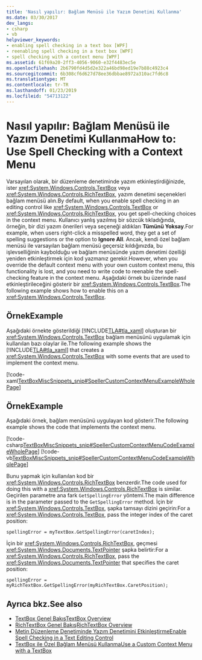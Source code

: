 ```yaml
---
title: 'Nasıl yapılır: Bağlam Menüsü ile Yazım Denetimi Kullanma'
ms.date: 03/30/2017
dev_langs:
- csharp
- vb
helpviewer_keywords:
- enabling spell checking in a text box [WPF]
- reenabling spell checking in a text box [WPF]
- spell checking with a context menu [WPF]
ms.assetid: 61f69a20-2ff3-4056-9060-e32f4483ec5e
ms.openlocfilehash: 2b6790fd4d5d2e322a46bd98ed19e7b88c4923c4
ms.sourcegitcommit: 6b308cf6d627d78ee36dbbae8972a310ac7fd6c8
ms.translationtype: MT
ms.contentlocale: tr-TR
ms.lasthandoff: 01/23/2019
ms.locfileid: "54713122"
---
```

# <a name="how-to-use-spell-checking-with-a-context-menu"></a><span data-ttu-id="43127-102">Nasıl yapılır: Bağlam Menüsü ile Yazım Denetimi Kullanma</span><span class="sxs-lookup"><span data-stu-id="43127-102">How to: Use Spell Checking with a Context Menu</span></span>
<span data-ttu-id="43127-103">Varsayılan olarak, bir düzenleme denetiminde yazım etkinleştirdiğinizde, ister <xref:System.Windows.Controls.TextBox> veya <xref:System.Windows.Controls.RichTextBox>, yazım denetimi seçenekleri bağlam menüsü alın.</span><span class="sxs-lookup"><span data-stu-id="43127-103">By default, when you enable spell checking in an editing control like <xref:System.Windows.Controls.TextBox> or <xref:System.Windows.Controls.RichTextBox>, you get spell-checking choices in the context menu.</span></span> <span data-ttu-id="43127-104">Kullanıcı yanlış yazılmış bir sözcük tıkladığında, örneğin, bir dizi yazım önerileri veya seçeneği aldıkları **Tümünü Yoksay**.</span><span class="sxs-lookup"><span data-stu-id="43127-104">For example, when users right-click a misspelled word, they get a set of spelling suggestions or the option to **Ignore All**.</span></span> <span data-ttu-id="43127-105">Ancak, kendi özel bağlam menüsü ile varsayılan bağlam menüsü geçersiz kıldığınızda, bu işlevselliğinin kaybolduğu ve bağlam menüsünde yazım denetimi özelliği yeniden etkinleştirmek için kod yazmanız gerekir.</span><span class="sxs-lookup"><span data-stu-id="43127-105">However, when you override the default context menu with your own custom context menu, this functionality is lost, and you need to write code to reenable the spell-checking feature in the context menu.</span></span> <span data-ttu-id="43127-106">Aşağıdaki örnek bu üzerinde nasıl etkinleştirileceğini gösterir bir <xref:System.Windows.Controls.TextBox>.</span><span class="sxs-lookup"><span data-stu-id="43127-106">The following example shows how to enable this on a <xref:System.Windows.Controls.TextBox>.</span></span>  
  
## <a name="example"></a><span data-ttu-id="43127-107">Örnek</span><span class="sxs-lookup"><span data-stu-id="43127-107">Example</span></span>  
 <span data-ttu-id="43127-108">Aşağıdaki örnekte gösterildiği [!INCLUDE[TLA#tla_xaml](../../../../includes/tlasharptla-xaml-md.md)] oluşturan bir <xref:System.Windows.Controls.TextBox> bağlam menüsünü uygulamak için kullanılan bazı olaylar ile.</span><span class="sxs-lookup"><span data-stu-id="43127-108">The following example shows the [!INCLUDE[TLA#tla_xaml](../../../../includes/tlasharptla-xaml-md.md)] that creates a <xref:System.Windows.Controls.TextBox> with some events that are used to implement the context menu.</span></span>  
  
 [!code-xaml[TextBoxMiscSnippets_snip#SpellerCustomContextMenuExampleWholePage](../../../../samples/snippets/csharp/VS_Snippets_Wpf/TextBoxMiscSnippets_snip/csharp/speller_custom_context_menu.xaml#spellercustomcontextmenuexamplewholepage)]  
  
## <a name="example"></a><span data-ttu-id="43127-109">Örnek</span><span class="sxs-lookup"><span data-stu-id="43127-109">Example</span></span>  
 <span data-ttu-id="43127-110">Aşağıdaki örnek, bağlam menüsünü uygulayan kod gösterir.</span><span class="sxs-lookup"><span data-stu-id="43127-110">The following example shows the code that implements the context menu.</span></span>  
  
 [!code-csharp[TextBoxMiscSnippets_snip#SpellerCustomContextMenuCodeExampleWholePage](../../../../samples/snippets/csharp/VS_Snippets_Wpf/TextBoxMiscSnippets_snip/csharp/speller_custom_context_menu.xaml.cs#spellercustomcontextmenucodeexamplewholepage)]
 [!code-vb[TextBoxMiscSnippets_snip#SpellerCustomContextMenuCodeExampleWholePage](../../../../samples/snippets/visualbasic/VS_Snippets_Wpf/TextBoxMiscSnippets_snip/visualbasic/speller_custom_context_menu.xaml.vb#spellercustomcontextmenucodeexamplewholepage)]  
  
 <span data-ttu-id="43127-111">Bunu yapmak için kullanılan kod bir <xref:System.Windows.Controls.RichTextBox> benzerdir.</span><span class="sxs-lookup"><span data-stu-id="43127-111">The code used for doing this with a <xref:System.Windows.Controls.RichTextBox> is similar.</span></span> <span data-ttu-id="43127-112">Geçirilen parametre ana fark `GetSpellingError` yöntemi.</span><span class="sxs-lookup"><span data-stu-id="43127-112">The main difference is in the parameter passed to the `GetSpellingError` method.</span></span> <span data-ttu-id="43127-113">İçin bir <xref:System.Windows.Controls.TextBox>, şapka tamsayı dizini geçirin:</span><span class="sxs-lookup"><span data-stu-id="43127-113">For a <xref:System.Windows.Controls.TextBox>, pass the integer index of the caret position:</span></span>  
  
 `spellingError = myTextBox.GetSpellingError(caretIndex);`  
  
 <span data-ttu-id="43127-114">İçin bir <xref:System.Windows.Controls.RichTextBox>, geçmesi <xref:System.Windows.Documents.TextPointer> şapka belirtir:</span><span class="sxs-lookup"><span data-stu-id="43127-114">For a <xref:System.Windows.Controls.RichTextBox>, pass the <xref:System.Windows.Documents.TextPointer> that specifies the caret position:</span></span>  
  
 `spellingError = myRichTextBox.GetSpellingError(myRichTextBox.CaretPosition);`  
  
## <a name="see-also"></a><span data-ttu-id="43127-115">Ayrıca bkz.</span><span class="sxs-lookup"><span data-stu-id="43127-115">See also</span></span>
- [<span data-ttu-id="43127-116">TextBox Genel Bakış</span><span class="sxs-lookup"><span data-stu-id="43127-116">TextBox Overview</span></span>](../../../../docs/framework/wpf/controls/textbox-overview.md)
- [<span data-ttu-id="43127-117">RichTextBox Genel Bakış</span><span class="sxs-lookup"><span data-stu-id="43127-117">RichTextBox Overview</span></span>](../../../../docs/framework/wpf/controls/richtextbox-overview.md)
- [<span data-ttu-id="43127-118">Metin Düzenleme Denetiminde Yazım Denetimini Etkinleştirme</span><span class="sxs-lookup"><span data-stu-id="43127-118">Enable Spell Checking in a Text Editing Control</span></span>](../../../../docs/framework/wpf/controls/how-to-enable-spell-checking-in-a-text-editing-control.md)
- [<span data-ttu-id="43127-119">TextBox ile Özel Bağlam Menüsü Kullanma</span><span class="sxs-lookup"><span data-stu-id="43127-119">Use a Custom Context Menu with a TextBox</span></span>](../../../../docs/framework/wpf/controls/how-to-use-a-custom-context-menu-with-a-textbox.md)
